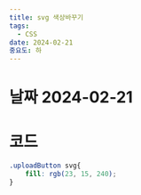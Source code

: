 ```yaml
---
title: svg 색상바꾸기
tags:
  - CSS
date: 2024-02-21
중요도: 하
---
```

# 날짜  2024-02-21


# 코드
```css
.uploadButton svg{
	fill: rgb(23, 15, 240);
}

```